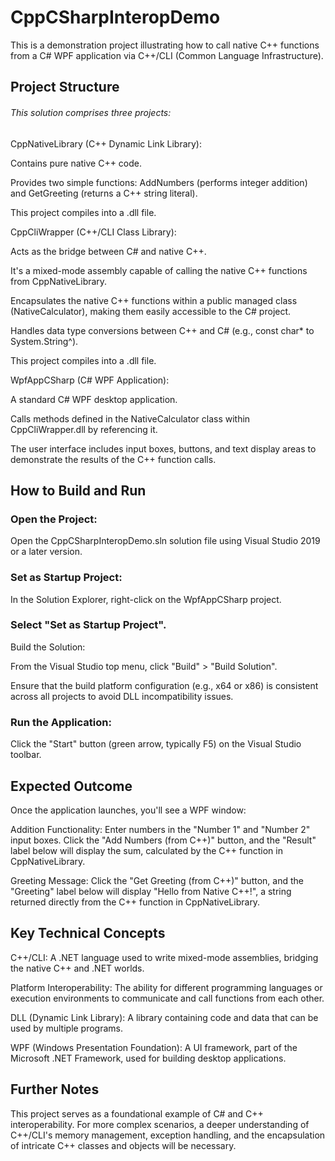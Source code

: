 # CppCSharpInteropDemo

This is a demonstration project illustrating how to call native C++ functions from a C# WPF application via C++/CLI (Common Language Infrastructure).

## Project Structure
###### This solution comprises three projects:

CppNativeLibrary (C++ Dynamic Link Library):

Contains pure native C++ code.

Provides two simple functions: AddNumbers (performs integer addition) and GetGreeting (returns a C++ string literal).

This project compiles into a .dll file.

CppCliWrapper (C++/CLI Class Library):

Acts as the bridge between C# and native C++.

It's a mixed-mode assembly capable of calling the native C++ functions from CppNativeLibrary.

Encapsulates the native C++ functions within a public managed class (NativeCalculator), making them easily accessible to the C# project.

Handles data type conversions between C++ and C# (e.g., const char* to System.String^).

This project compiles into a .dll file.

WpfAppCSharp (C# WPF Application):

A standard C# WPF desktop application.

Calls methods defined in the NativeCalculator class within CppCliWrapper.dll by referencing it.

The user interface includes input boxes, buttons, and text display areas to demonstrate the results of the C++ function calls.

## How to Build and Run

### Open the Project:

Open the CppCSharpInteropDemo.sln solution file using Visual Studio 2019 or a later version.

### Set as Startup Project:

In the Solution Explorer, right-click on the WpfAppCSharp project.

### Select "Set as Startup Project".

Build the Solution:

From the Visual Studio top menu, click "Build" > "Build Solution".

Ensure that the build platform configuration (e.g., x64 or x86) is consistent across all projects to avoid DLL incompatibility issues.

### Run the Application:

Click the "Start" button (green arrow, typically F5) on the Visual Studio toolbar.

## Expected Outcome

Once the application launches, you'll see a WPF window:

Addition Functionality: Enter numbers in the "Number 1" and "Number 2" input boxes. Click the "Add Numbers (from C++)" button, and the "Result" label below will display the sum, calculated by the C++ function in CppNativeLibrary.

Greeting Message: Click the "Get Greeting (from C++)" button, and the "Greeting" label below will display "Hello from Native C++!", a string returned directly from the C++ function in CppNativeLibrary.

## Key Technical Concepts

C++/CLI: A .NET language used to write mixed-mode assemblies, bridging the native C++ and .NET worlds.

Platform Interoperability: The ability for different programming languages or execution environments to communicate and call functions from each other.

DLL (Dynamic Link Library): A library containing code and data that can be used by multiple programs.

WPF (Windows Presentation Foundation): A UI framework, part of the Microsoft .NET Framework, used for building desktop applications.
## Further Notes
This project serves as a foundational example of C# and C++ interoperability. For more complex scenarios, a deeper understanding of C++/CLI's memory management, exception handling, and the encapsulation of intricate C++ classes and objects will be necessary.
